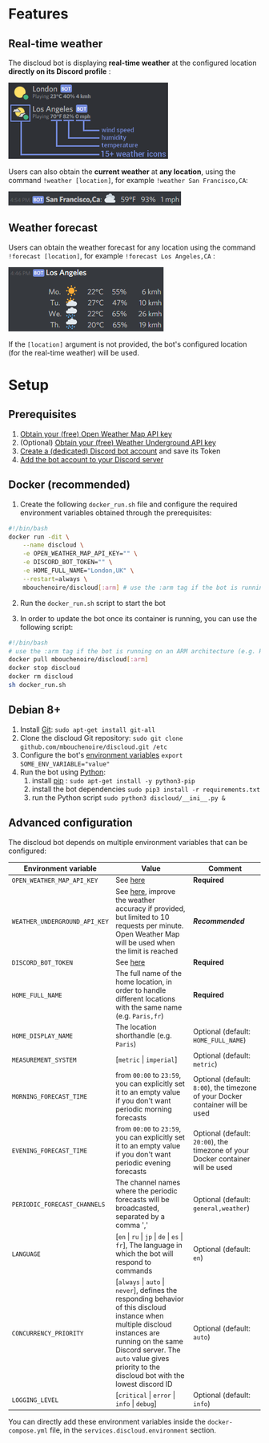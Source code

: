 # Features
## Real-time weather
The discloud bot is displaying **real-time weather** at the configured location **directly on its Discord profile** :

![bot_profile](docs/bot_profile.png)

Users can also obtain the **current weather** at **any location**, using the command `!weather [location]`, for example `!weather San Francisco,CA`:

![weather](docs/weather.png)

## Weather forecast

Users can obtain the weather forecast for any location using the command `!forecast [location]`, for example `!forecast Los Angeles,CA` :

![forecast](docs/forecast.png)

If the `[location]` argument is not provided, the bot's configured location (for the real-time weather) will be used. 

# Setup
## Prerequisites
1. [Obtain your (free) Open Weather Map API key](https://openweathermap.org/appid)
2. (Optional) [Obtain your (free) Weather Underground API key](https://www.wunderground.com/weather/api/d/pricing.html)
2. [Create a (dedicated) Discord bot account](https://github.com/Just-Some-Bots/MusicBot/wiki/FAQ#how-do-i-create-a-bot-account) and save its Token
3. [Add the bot account to your Discord server](https://github.com/Just-Some-Bots/MusicBot/wiki/FAQ#how-do-i-add-my-bot-account-to-a-server)

## Docker (recommended)
1. Create the following `docker_run.sh` file and configure the required environment variables obtained 
through the prerequisites:
```bash
#!/bin/bash
docker run -dit \
    --name discloud \
    -e OPEN_WEATHER_MAP_API_KEY="" \
    -e DISCORD_BOT_TOKEN="" \
    -e HOME_FULL_NAME="London,UK" \
    --restart=always \
    mbouchenoire/discloud[:arm] # use the :arm tag if the bot is running on an ARM architecture (e.g. Raspberry Pi)
``` 

2. Run the `docker_run.sh` script to start the bot

3. In order to update the bot once its container is running, you can use the following script:
```bash
#!/bin/bash
# use the :arm tag if the bot is running on an ARM architecture (e.g. Raspberry Pi)
docker pull mbouchenoire/discloud[:arm]
docker stop discloud
docker rm discloud
sh docker_run.sh
```

## Debian 8+
1. Install [Git](https://git-scm.com/): `sudo apt-get install git-all`
2. Clone the discloud Git repository: `sudo git clone github.com/mbouchenoire/discloud.git /etc`
3. Configure the bot's [environment variables](#advanced-configuration) `export SOME_ENV_VARIABLE="value"`
4. Run the bot using [Python](https://www.python.org/):
    1. install [pip](https://pypi.python.org/pypi/pip) : `sudo apt-get install -y python3-pip`
    2. install the bot dependencies `sudo pip3 install -r requirements.txt`
    3. run the Python script `sudo python3 discloud/__ini__.py &`
    
## Advanced configuration
The discloud bot depends on multiple environment variables that can be configured:

| Environment variable | Value | Comment |
| --- | --- | --- |
| `OPEN_WEATHER_MAP_API_KEY` | See [here](https://openweathermap.org/appid) | **Required** |
| `WEATHER_UNDERGROUND_API_KEY` | See [here](https://www.wunderground.com/weather/api/d/pricing.html), improve the weather accuracy if provided, but limited to 10 requests per minute. Open Weather Map will be used when the limit is reached | ***Recommended*** |
| `DISCORD_BOT_TOKEN` | See [here](https://github.com/Just-Some-Bots/MusicBot/wiki/FAQ#how-do-i-create-a-bot-account) | **Required** |
| `HOME_FULL_NAME` | The full name of the home location, in order to handle different locations with the same name (e.g. `Paris,fr`) | **Required** |
| `HOME_DISPLAY_NAME` | The location shorthandle (e.g. `Paris`) | Optional (default: `HOME_FULL_NAME`) |
| `MEASUREMENT_SYSTEM` | [`metric` &#124; `imperial`] | Optional (default: `metric`) |
| `MORNING_FORECAST_TIME` | from `00:00` to `23:59`, you can explicitly set it to an empty value if you don't want periodic morning forecasts | Optional (default: `8:00`), the timezone of your Docker container will be used |
| `EVENING_FORECAST_TIME` | from `00:00` to `23:59`, you can explicitly set it to an empty value if you don't want periodic evening forecasts | Optional (default: `20:00`), the timezone of your Docker container will be used |
| `PERIODIC_FORECAST_CHANNELS` | The channel names where the periodic forecasts will be broadcasted, separated by a comma ','| Optional (default: `general,weather`) |
| `LANGUAGE` | [`en` &#124; `ru` &#124; `jp` &#124; `de` &#124; `es` &#124; `fr`], The language in which the bot will respond to commands | Optional (default: `en`) |
| `CONCURRENCY_PRIORITY` | [`always` &#124; `auto` &#124; `never`], defines the responding behavior of this discloud instance when multiple discloud instances are running on the same Discord server. The `auto` value gives priority to the discloud bot with the lowest discord ID | Optional (default: `auto`) |
| `LOGGING_LEVEL` | [`critical` &#124; `error` &#124; `info` &#124; `debug`] | Optional (default: `info`) |

You can directly add these environment variables inside the `docker-compose.yml` file, in the `services.discloud.environment` section.